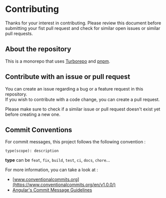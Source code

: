 # Contributing

Thanks for your interest in contributing.
Please review this document before submitting your fist pull request and check for similar open issues or similar pull requests.

## About the repository

This is a monorepo that uses [Turborepo](https://turbo.build/repo/docs) and [pnpm](https://pnpm.io/).

## Contribute with an issue or pull request

You can create an issue regarding a bug or a feature request in this repository.  
If you wish to contribute with a code change, you can create a pull request.

Please make sure to check if a similar issue or pull request doesn't exist yet before creating a new one.

## Commit Conventions

For commit messages, this project follows the following convention :

```
type(scope): description
```

**type** can be `feat`, `fix`, `build`, `test`, `ci`, `docs`, `chore`...

For more information, you can take a look at :

- [www.conventionalcommits.org](https://www.conventionalcommits.org/en/v1.0.0/)
- [Angular's Commit Message Guidelines](https://github.com/angular/angular/blob/22b96b9/CONTRIBUTING.md#-commit-message-guidelines)
